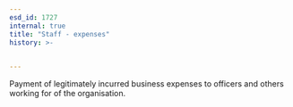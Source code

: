 ```yaml
---
esd_id: 1727
internal: true
title: "Staff - expenses"
history: >-
  

---
```


Payment of legitimately incurred business expenses to officers and others working for of the organisation.

